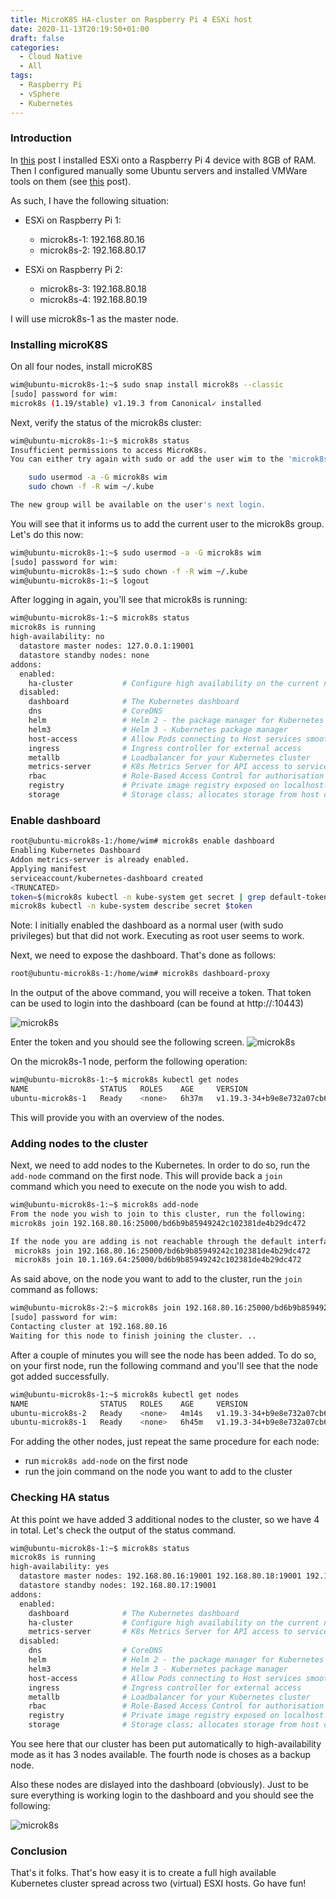 ```yaml
---
title: MicroK8S HA-cluster on Raspberry Pi 4 ESXi host
date: 2020-11-13T20:19:50+01:00
draft: false
categories:
  - Cloud Native
  - All
tags:
  - Raspberry Pi
  - vSphere
  - Kubernetes
---
```


### Introduction

In [this](https://blog.wimwauters.com/devops/2020-10-20_esxi_raspberry/) post I installed ESXi onto a Raspberry Pi 4 device with 8GB of RAM. Then I configured manually some Ubuntu servers and installed VMWare tools on them (see [this](https://blog.wimwauters.com/devops/2020-11-01-installing_vmtools_arm/) post).

As such, I have the following situation:

- ESXi on Raspberry Pi 1:
  - microk8s-1: 192.168.80.16 
  - microk8s-2: 192.168.80.17


- ESXi on Raspberry Pi 2:
   - microk8s-3: 192.168.80.18
   - microk8s-4: 192.168.80.19

I will use microk8s-1 as the master node. 

### Installing microK8S

On all four nodes, install microK8S

```bash
wim@ubuntu-microk8s-1:~$ sudo snap install microk8s --classic
[sudo] password for wim:
microk8s (1.19/stable) v1.19.3 from Canonical✓ installed
```
Next, verify the status of the microk8s cluster:

```bash
wim@ubuntu-microk8s-1:~$ microk8s status
Insufficient permissions to access MicroK8s.
You can either try again with sudo or add the user wim to the 'microk8s' group:

    sudo usermod -a -G microk8s wim
    sudo chown -f -R wim ~/.kube

The new group will be available on the user's next login.
```
You will see that it informs us to add the current user to the microk8s group. Let's do this now:

```bash
wim@ubuntu-microk8s-1:~$ sudo usermod -a -G microk8s wim
[sudo] password for wim:
wim@ubuntu-microk8s-1:~$ sudo chown -f -R wim ~/.kube
wim@ubuntu-microk8s-1:~$ logout
```
After logging in again, you'll see that microk8s is running:

```bash
wim@ubuntu-microk8s-1:~$ microk8s status
microk8s is running
high-availability: no
  datastore master nodes: 127.0.0.1:19001
  datastore standby nodes: none
addons:
  enabled:
    ha-cluster           # Configure high availability on the current node
  disabled:
    dashboard            # The Kubernetes dashboard
    dns                  # CoreDNS
    helm                 # Helm 2 - the package manager for Kubernetes
    helm3                # Helm 3 - Kubernetes package manager
    host-access          # Allow Pods connecting to Host services smoothly
    ingress              # Ingress controller for external access
    metallb              # Loadbalancer for your Kubernetes cluster
    metrics-server       # K8s Metrics Server for API access to service metrics
    rbac                 # Role-Based Access Control for authorisation
    registry             # Private image registry exposed on localhost:32000
    storage              # Storage class; allocates storage from host directory
```

### Enable dashboard 

```bash
root@ubuntu-microk8s-1:/home/wim# microk8s enable dashboard
Enabling Kubernetes Dashboard
Addon metrics-server is already enabled.
Applying manifest
serviceaccount/kubernetes-dashboard created
<TRUNCATED>
token=$(microk8s kubectl -n kube-system get secret | grep default-token | cut -d " " -f1)
microk8s kubectl -n kube-system describe secret $token
```
Note: I initially enabled the dashboard as a normal user (with sudo privileges) but that did not work. Executing as root user seems to work.

Next, we need to expose the dashboard. That's done as follows:
```bash
root@ubuntu-microk8s-1:/home/wim# microk8s dashboard-proxy
```
In the output of the above command, you will receive a token. That token can be used to login into the dashboard (can be found at http://<IPaddres>:10443)

![microk8s](/images/2020-11-13-1.png) 

Enter the token and you should see the following screen.
![microk8s](/images/2020-11-13-2.png) 

On the microk8s-1 node, perform the following operation:

```bash
wim@ubuntu-microk8s-1:~$ microk8s kubectl get nodes
NAME                STATUS   ROLES    AGE     VERSION
ubuntu-microk8s-1   Ready    <none>   6h37m   v1.19.3-34+b9e8e732a07cb6
```
This will provide you with an overview of the nodes.

### Adding nodes to the cluster

Next, we need to add nodes to the Kubernetes. In order to do so, run the `add-node` command on the first node. This will provide back a `join` command which you need to execute on the node you wish to add.

```bash
wim@ubuntu-microk8s-1:~$ microk8s add-node
From the node you wish to join to this cluster, run the following:
microk8s join 192.168.80.16:25000/bd6b9b85949242c102381de4b29dc472

If the node you are adding is not reachable through the default interface you can use one of the following:
 microk8s join 192.168.80.16:25000/bd6b9b85949242c102381de4b29dc472
 microk8s join 10.1.169.64:25000/bd6b9b85949242c102381de4b29dc472
```

As said above, on the node you want to add to the cluster, run the `join` command as follows:

```bash
wim@ubuntu-microk8s-2:~$ microk8s join 192.168.80.16:25000/bd6b9b85949242c102381de4b29dc472
[sudo] password for wim:
Contacting cluster at 192.168.80.16
Waiting for this node to finish joining the cluster. ..
```
After a couple of minutes you will see the node has been added. To do so, on your first node, run the following command and you'll see that the node got added successfully.

```bash
wim@ubuntu-microk8s-1:~$ microk8s kubectl get nodes
NAME                STATUS   ROLES    AGE     VERSION
ubuntu-microk8s-2   Ready    <none>   4m14s   v1.19.3-34+b9e8e732a07cb6
ubuntu-microk8s-1   Ready    <none>   6h45m   v1.19.3-34+b9e8e732a07cb6
```
For adding the other nodes, just repeat the same procedure for each node:

- run `microk8s add-node` on the first node
- run the join command on the node you want to add to the cluster

### Checking HA status

At this point we have added 3 additional nodes to the cluster, so we have 4 in total. Let's check the output of the status command.

```bash
wim@ubuntu-microk8s-1:~$ microk8s status
microk8s is running
high-availability: yes
  datastore master nodes: 192.168.80.16:19001 192.168.80.18:19001 192.168.80.19:19001
  datastore standby nodes: 192.168.80.17:19001
addons:
  enabled:
    dashboard            # The Kubernetes dashboard
    ha-cluster           # Configure high availability on the current node
    metrics-server       # K8s Metrics Server for API access to service metrics
  disabled:
    dns                  # CoreDNS
    helm                 # Helm 2 - the package manager for Kubernetes
    helm3                # Helm 3 - Kubernetes package manager
    host-access          # Allow Pods connecting to Host services smoothly
    ingress              # Ingress controller for external access
    metallb              # Loadbalancer for your Kubernetes cluster
    rbac                 # Role-Based Access Control for authorisation
    registry             # Private image registry exposed on localhost:32000
    storage              # Storage class; allocates storage from host directory
```
You see here that our cluster has been put automatically to high-availability mode as it has 3 nodes available. The fourth node is choses as a backup node.

Also these nodes are dislayed into the dashboard (obviously). Just to be sure everything is working login to the dashboard and you should see the following:

![microk8s](/images/2020-11-13-3.png) 

### Conclusion

That's it folks. That's how easy it is to create a full high available Kubernetes cluster spread across two (virtual) ESXI hosts. Go have fun!